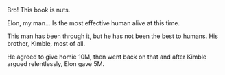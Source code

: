 Bro!
This book is nuts. 

Elon, my man... Is the most effective human alive at this time. 


This man has been through it, but he has not been the best to humans. His brother, Kimble, most of all. 

He agreed to give homie 10M, then went back on that and after Kimble argued relentlessly, Elon gave 5M. 


